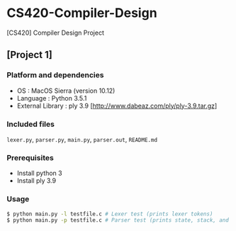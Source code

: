# CS420-Compiler-Design
[CS420] Compiler Design Project

## [Project 1]
### Platform and dependencies
- OS : MacOS Sierra (version 10.12)
- Language : Python 3.5.1 
- External Library : ply 3.9 [http://www.dabeaz.com/ply/ply-3.9.tar.gz]

### Included files
`lexer.py`, `parser.py`, `main.py`, `parser.out`, `README.md`

### Prerequisites
- Install python 3
- Install ply 3.9

### Usage
```sh
$ python main.py -l testfile.c # Lexer test (prints lexer tokens)
$ python main.py -p testfile.c # Parser test (prints state, stack, and action in 퍟parselog.txt)
```


